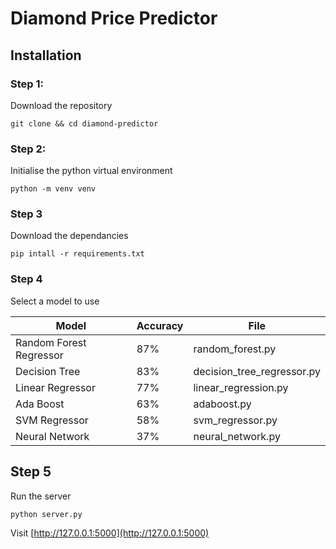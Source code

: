 # Diamond Price Predictor


## Installation
### Step 1:

Download the repository

```console
git clone && cd diamond-predictor
```

### Step 2:


Initialise the python virtual environment

``` console
python -m venv venv
```

### Step 3

Download the dependancies

```consol
pip intall -r requirements.txt
```

### Step 4
Select a model to use

| Model                   | Accuracy | File                       |
| ----------------------- | -------- | -------------------------- |
| Random Forest Regressor | 87%      | random_forest.py           |
| Decision Tree           | 83%      | decision_tree_regressor.py |
| Linear Regressor        | 77%      | linear_regression.py       |
| Ada Boost               | 63%      | adaboost.py                |
| SVM Regressor           | 58%      | svm_regressor.py           |
| Neural Network          | 37%      | neural_network.py          |


## Step 5
Run the server
```console
python server.py
```
Visit [http://127.0.0.1:5000](http://127.0.0.1:5000)

